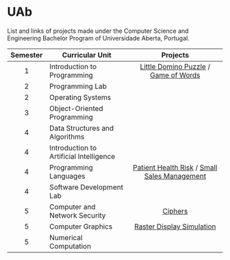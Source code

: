 # UAb
List and links of projects made under the Computer Science and Engineering Bachelor Program of Universidade Aberta, Portugal.

| Semester | Curricular Unit | Projects |
| :------: | --------------- | :------: |
| 1 | Introduction to Programming | [Little Domino Puzzle](https://github.com/4ntony4/UAb_littleDominoPuzzle) / [Game of Words](https://github.com/4ntony4/UAb_gameOfWords) |
| 2 | Programming Lab | |
| 2 | Operating Systems | |
| 3 | Object-Oriented Programming | |
| 4 | Data Structures and Algorithms | |
| 4 | Introduction to Artificial Intelligence | |
| 4 | Programming Languages | [Patient Health Risk](https://github.com/4ntony4/UAb_patientHealthRisk) / [Small Sales Management](https://github.com/4ntony4/UAb_smallSalesManagement)|
| 4 | Software Development Lab | |
| 5 | Computer and Network Security | [Ciphers](https://github.com/4ntony4/UAb_ciphers) |
| 5 | Computer Graphics | [Raster Display Simulation](https://github.com/4ntony4/UAb_rasterDisplaySimulation) |
| 5 | Numerical Computation | |
